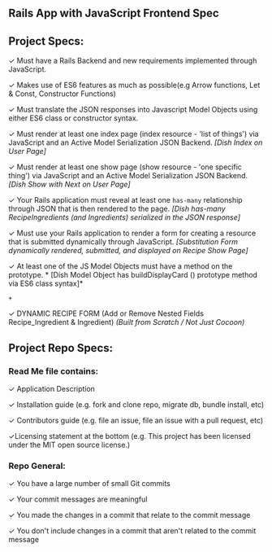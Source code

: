 ## Rails App with JavaScript Frontend Spec
## Project Specs:

&#10003; Must have a Rails Backend and new requirements implemented through JavaScript.

&#10003; Makes use of ES6 features as much as possible(e.g Arrow functions, Let & Const, Constructor Functions)

&#10003; Must translate the JSON responses into Javascript Model Objects using either ES6 class or constructor syntax.

&#10003; Must render at least one index page (index resource - 'list of things') via JavaScript and an Active Model Serialization JSON Backend. *[Dish Index on User Page]*

&#10003; Must render at least one show page (show resource - 'one specific thing') via JavaScript and an Active Model Serialization JSON Backend. *[Dish Show with Next on User Page]*

&#10003; Your Rails application must reveal at least one `has-many` relationship through JSON that is then rendered to the page. *[Dish has-many RecipeIngredients (and Ingredients) serialized in the JSON response]*

&#10003; Must use your Rails application to render a form for creating a resource that is submitted dynamically through JavaScript. *[Substitution Form dynamically rendered, submitted, and displayed on Recipe Show Page]*

&#10003; At least one of the JS Model Objects must have a method on the prototype. * [Dish Model Object has buildDisplayCard () prototype method via ES6 class syntax]*

`+`

&#10003; DYNAMIC RECIPE FORM (Add or Remove Nested Fields Recipe_Ingredient & Ingredient) *(Built from Scratch / Not Just Cocoon)*

## Project Repo Specs:
 ### Read Me file contains:

&#10003; Application Description

&#10003; Installation guide (e.g. fork and clone repo, migrate db, bundle install, etc)

&#10003; Contributors guide (e.g. file an issue, file an issue with a pull request, etc)

&#10003;Licensing statement at the bottom (e.g. This project has been licensed under the MIT open source license.)

### Repo General:

&#10003; You have a large number of small Git commits

&#10003; Your commit messages are meaningful

&#10003; You made the changes in a commit that relate to the commit message

&#10003; You don't include changes in a commit that aren't related to the commit message

